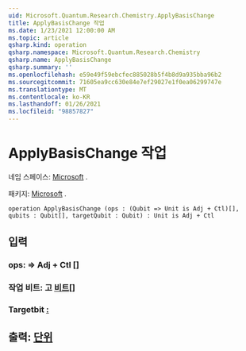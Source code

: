 ```yaml
---
uid: Microsoft.Quantum.Research.Chemistry.ApplyBasisChange
title: ApplyBasisChange 작업
ms.date: 1/23/2021 12:00:00 AM
ms.topic: article
qsharp.kind: operation
qsharp.namespace: Microsoft.Quantum.Research.Chemistry
qsharp.name: ApplyBasisChange
qsharp.summary: ''
ms.openlocfilehash: e59e49f59ebcfec885028b5f4b8d9a935bba96b2
ms.sourcegitcommit: 71605ea9cc630e84e7ef29027e1f0ea06299747e
ms.translationtype: MT
ms.contentlocale: ko-KR
ms.lasthandoff: 01/26/2021
ms.locfileid: "98857827"
---
```

# <a name="applybasischange-operation"></a>ApplyBasisChange 작업

네임 스페이스: [Microsoft](xref:Microsoft.Quantum.Research.Chemistry) .

패키지: [Microsoft](https://nuget.org/packages/Microsoft.Quantum.Research.Chemistry) .




```qsharp
operation ApplyBasisChange (ops : (Qubit => Unit is Adj + Ctl)[], qubits : Qubit[], targetQubit : Qubit) : Unit is Adj + Ctl
```


## <a name="input"></a>입력

### <a name="ops--qubit--unit--is-adj--ctl"></a>ops: [](xref:microsoft.quantum.lang-ref.qubit) => [](xref:microsoft.quantum.lang-ref.unit) Adj + Ctl []




### <a name="qubits--qubit"></a>작업 비트: 고 [비트](xref:microsoft.quantum.lang-ref.qubit)[]




### <a name="targetqubit--qubit"></a>Targetbit [:](xref:microsoft.quantum.lang-ref.qubit)





## <a name="output--unit"></a>출력: [단위](xref:microsoft.quantum.lang-ref.unit)

